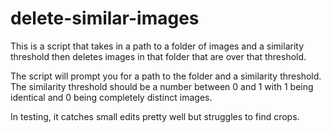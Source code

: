 # delete-similar-images
This is a script that takes in a path to a folder of images and a similarity threshold then deletes images in that folder that are over that threshold.

The script will prompt you for a path to the folder and a similarity threshold. The similarity threshold should be a number between 0 and 1 with 1 being 
identical and 0 being completely distinct images.

In testing, it catches small edits pretty well but struggles to find crops.
